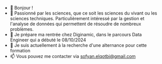- 👋 Bonjour ! 
- 👀 Passionné par les sciences, que ce soit les sciences du vivant ou les sciences techniques. Particulièrement intéressé par la gestion et l'analyse de données qui permettent de résoudre de nombreux problèmes.
- 🌱 Je prépare ma rentrée chez Diginamic, dans le parcours Data Engineer qui a débuté le 08/10/2024
- 💞️ Je suis actuellement à la recherche d'une alternance pour cette formation
- 📫 Vous pouvez me contacter via sofyan.elqotbi@gmail.com 

<!---
Sofyan34/Sofyan34 is a ✨ special ✨ repository because its `README.md` (this file) appears on your GitHub profile.
You can click the Preview link to take a look at your changes.
--->
